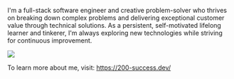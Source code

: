 I'm a full-stack software engineer and creative problem-solver who thrives on breaking down complex problems and delivering exceptional customer value through technical solutions. As a persistent, self-motivated lifelong learner and tinkerer, I'm always exploring new technologies while striving for continuous improvement.

<img src="https://github-readme-stats.vercel.app/api/top-langs/?username=johnsantosuosso"/>

To learn more about me, visit: https://200-success.dev/

